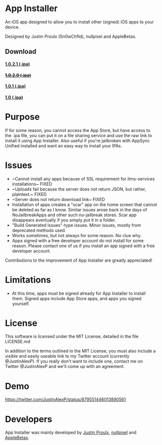 # App Installer
An iOS app designed to allow you to install other (signed) iOS apps to your device.

Designed by Justin Proulx (Sn0wCh1ld), nullpixel and AppleBetas.

<h2>Download</h2>
<h4><a href="https://github.com/Sn0wCh1ld/App-Installer/releases/download/1.0.2.1/App.Installer.ipa">1.0.2.1 (.ipa)</a></h4>
<strike><h4><a href="https://github.com/Sn0wCh1ld/App-Installer/releases/download/1.0.2.0/App.Installer.ipa">1.0.2.0 (.ipa)</a></h4></strike>
<h4><a href="https://github.com/Sn0wCh1ld/App-Installer/releases/download/1.0.1/App.Installer.ipa">1.0.1 (.ipa)</a></h4>
<h4><a href="https://github.com/Sn0wCh1ld/App-Installer/releases/download/1.0/App.Installer.ipa">1.0 (.ipa)</a></h4>

# Purpose
If for some reason, you cannot access the App Store, but have access to the .ipa file, you can put it on a file sharing service and use the raw link to install it using App Installer. Also useful if you're jailbroken with AppSync Unified installed and want an easy way to install your IPAs.

# Issues
- ~Cannot install any apps because of SSL requirement for itms-services installations~ FIXED
- ~Uploads fail because the server does not return JSON, but rather, plaintext.~ FIXED
- ~Server does not return download link~ FIXED
- Installation of apps creates a "scar" app on the home screen that cannot be deleted as far as I know. Similar issues arose back in the days of NoJailbreakApps and other such no-jailbreak stores. Scar app disappears eventually if you simply put it in a folder.
- "Build Generated Issues"-type issues. Minor issues, mostly from deprecated methods used.
- Works sometimes, but not always for some reason. No clue why.
- Apps signed with a free developer account do not install for some reason. Please contact one of us if you install an app signed with a free developer account.

Contributions to the improvement of App Installer are greatly appreciated!

# Limitations
- At this time, apps must be signed already for App Installer to install them. Signed apps include App Store apps, and apps you signed yourself.

# License
This software is licensed under the MIT License, detailed in the file LICENSE.md

In addition to the terms outlined in the MIT License, you must also include a visible and easily useable link to my Twitter account (currently @JustinAlexP). If you really don't want to include one, contact me on Twitter @JustinAlexP and we'll come up with an agreement.

# Demo
https://twitter.com/JustinAlexP/status/879551446013890561

# Developers
App Installer was mainly developed by [Justin Proulx](https://www.twitter.com/JustinAlexP), [nullpixel](https://twitter.com/nullriver) and [AppleBetas](https://twitter.com/AppleBetasDev).
